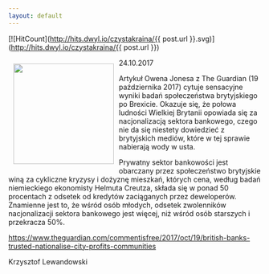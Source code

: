 ```yaml
---
layout: default
---
```


[![HitCount](http://hits.dwyl.io/czystakraina/{{ post.url }}.svg)](http://hits.dwyl.io/czystakraina/{{ post.url }})

<p><img src="{{site.baseurl}}\articles\pictures\465.7360.jpg" align="left" style="margin: 10px 10px" width="200"><!--236-->
<p>24.10.2017</p>
<p>Artykuł Owena Jonesa z The Guardian (19 października 2017) cytuje sensacyjne wyniki badań społeczeństwa brytyjskiego po Brexicie. Okazuje się, że połowa ludności Wielkiej Brytanii opowiada się za nacjonalizacją sektora bankowego, czego nie da się niestety dowiedzieć z brytyjskich mediów, które w tej sprawie nabierają wody w usta.</p>
<p>Prywatny sektor bankowości jest obarczany przez społeczeństwo brytyjskie winą za cykliczne kryzysy i dożyznę mieszkań, których cena, według badań niemieckiego ekonomisty Helmuta Creutza, składa się w ponad 50 procentach z odsetek od kredytów zaciąganych przez deweloperów. Znamienne jest to, że wśród osób młodych, odsetek zwolenników nacjonalizacji sektora bankowego jest więcej, niż wśród osób starszych i przekracza 50%.</p>
<p><a href="https://www.theguardian.com/commentisfree/2017/oct/19/british-banks-trusted-nationalise-city-profits-communities" title="" target="">https://www.theguardian.com/commentisfree/2017/oct/19/british-banks-trusted-nationalise-city-profits-communities</a></p>
<p>Krzysztof Lewandowski</p>